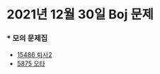 # 2021년 12월 30일 Boj 문제

### \* 모의 문제집

- [15486 퇴사2](https://www.acmicpc.net/problem/15486)
- [5875 오타](https://www.acmicpc.net/problem/5875)
